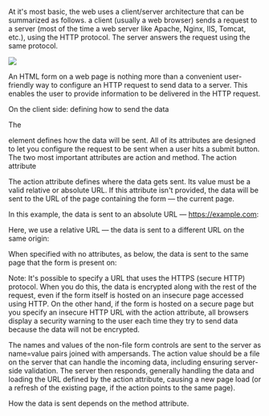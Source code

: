 At it's most basic, the web uses a client/server architecture that can be summarized as follows. 
a client (usually a web browser) sends a request to a server (most of the time a web server like Apache,
Nginx, IIS, Tomcat, etc.), using the HTTP protocol. The server answers the request using the same protocol.

![](https://media.prod.mdn.mozit.cloud/attachments/2012/11/20/4291/c1a4a06f1fd9ed42ec5b06e814dd3111/client-server.png)

An HTML form on a web page is nothing more than a convenient user-friendly way to configure an HTTP request to
send data to a server. This enables the user to provide information to be delivered in the HTTP request.

On the client side: defining how to send the data

The <form> element defines how the data will be sent. All of its attributes are designed to let you configure the request to be sent when a user hits a submit button. The two most important attributes are action and method.
The action attribute

The action attribute defines where the data gets sent. Its value must be a valid relative or absolute URL. If this attribute isn't provided, the data will be sent to the URL of the page containing the form — the current page.

In this example, the data is sent to an absolute URL — https://example.com:

<form action="https://example.com">

Here, we use a relative URL — the data is sent to a different URL on the same origin:

<form action="/somewhere_else">

When specified with no attributes, as below, the <form> data is sent to the same page that the form is present on:

<form>

Note: It's possible to specify a URL that uses the HTTPS (secure HTTP) protocol. When you do this, the data is encrypted along with the rest of the request, even if the form itself is hosted on an insecure page accessed using HTTP. On the other hand, if the form is hosted on a secure page but you specify an insecure HTTP URL with the action attribute, all browsers display a security warning to the user each time they try to send data because the data will not be encrypted.

The names and values of the non-file form controls are sent to the server as name=value pairs joined with ampersands. The action value should be a file on the server that can handle the incoming data, including ensuring server-side validation. The server then responds, generally handling the data and loading the URL defined by the action attribute, causing a new page load (or a refresh of the existing page, if the action points to the same page).

How the data is sent depends on the method attribute.
